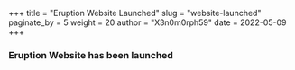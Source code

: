 +++
title = "Eruption Website Launched"
slug = "website-launched"
paginate_by = 5
weight = 20
author = "X3n0m0rph59"
date = 2022-05-09
+++

###  Eruption Website has been launched
